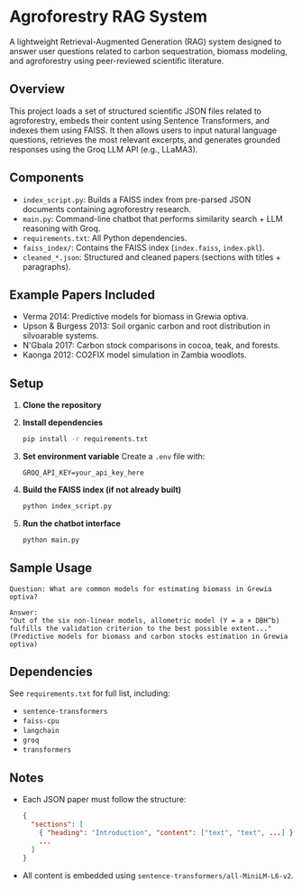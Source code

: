 # Agroforestry RAG System

A lightweight Retrieval-Augmented Generation (RAG) system designed to answer user questions related to carbon sequestration, biomass modeling, and agroforestry using peer-reviewed scientific literature.

## Overview

This project loads a set of structured scientific JSON files related to agroforestry, embeds their content using Sentence Transformers, and indexes them using FAISS. It then allows users to input natural language questions, retrieves the most relevant excerpts, and generates grounded responses using the Groq LLM API (e.g., LLaMA3).

## Components

- `index_script.py`: Builds a FAISS index from pre-parsed JSON documents containing agroforestry research.
- `main.py`: Command-line chatbot that performs similarity search + LLM reasoning with Groq.
- `requirements.txt`: All Python dependencies.
- `faiss_index/`: Contains the FAISS index (`index.faiss`, `index.pkl`).
- `cleaned_*.json`: Structured and cleaned papers (sections with titles + paragraphs).

## Example Papers Included

- Verma 2014: Predictive models for biomass in Grewia optiva.
- Upson & Burgess 2013: Soil organic carbon and root distribution in silvoarable systems.
- N'Gbala 2017: Carbon stock comparisons in cocoa, teak, and forests.
- Kaonga 2012: CO2FIX model simulation in Zambia woodlots.

## Setup

1. **Clone the repository**

2. **Install dependencies**
   ```bash
   pip install -r requirements.txt
   ```

3. **Set environment variable**
   Create a `.env` file with:
   ```
   GROQ_API_KEY=your_api_key_here
   ```

4. **Build the FAISS index (if not already built)**
   ```bash
   python index_script.py
   ```

5. **Run the chatbot interface**
   ```bash
   python main.py
   ```

## Sample Usage

```
Question: What are common models for estimating biomass in Grewia optiva?

Answer:
"Out of the six non-linear models, allometric model (Y = a × DBH^b) fulfills the validation criterion to the best possible extent..." (Predictive models for biomass and carbon stocks estimation in Grewia optiva)
```

## Dependencies

See `requirements.txt` for full list, including:
- `sentence-transformers`
- `faiss-cpu`
- `langchain`
- `groq`
- `transformers`

## Notes

- Each JSON paper must follow the structure:
  ```json
  {
    "sections": [
      { "heading": "Introduction", "content": ["text", "text", ...] },
      ...
    ]
  }
  ```
- All content is embedded using `sentence-transformers/all-MiniLM-L6-v2`.
